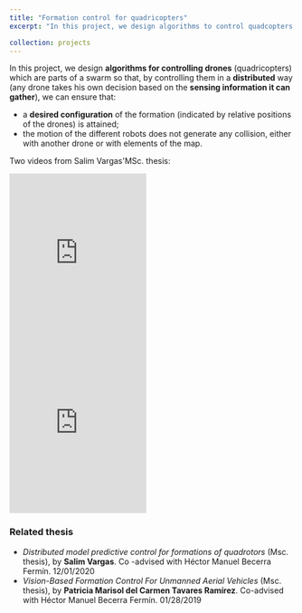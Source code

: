 ```yaml
---
title: "Formation control for quadricopters"
excerpt: "In this project, we design algorithms to control quadcopters formations in a distributed way, using consensus theory. One of the main difficulties is that the trajectories of the quadcopters should be without collision, with either static obstacles in the environment or with other quadcopters."

collection: projects
---
```


In this project, we design **algorithms for controlling drones** (quadricopters) which are parts of a swarm so that, by controlling them in a **distributed** way (any drone takes his own decision based on the **sensing information it can gather**), we can ensure that:

* a **desired configuration** of the formation (indicated by relative positions of the drones) is attained;
* the motion of the different robots does not generate any collision, either with another drone or with elements of the map.

Two videos from Salim Vargas'MSc. thesis:
<div class="fitvidsignore">
<iframe width="48%" height="300" src="https://www.youtube.com/embed/sXTGWBh2l8k" title="Formation control with simultaneous obstacle avoidance and connectivity maintenance" frameborder="0" allow="accelerometer; autoplay; clipboard-write; encrypted-media; gyroscope; picture-in-picture" allowfullscreen></iframe>
</div><div class="fitvidsignore">
<iframe width="48%" height="300" src="https://www.youtube.com/embed/A9RQxtIBx6s" title="Formation control with 4 Bebops drones" frameborder="0" allow="accelerometer; autoplay; clipboard-write; encrypted-media; gyroscope; picture-in-picture" allowfullscreen></iframe>
</div>

### Related thesis

* *Distributed model predictive control for formations of quadrotors* (Msc. thesis), by	**Salim Vargas**. Co -advised with Héctor Manuel Becerra Fermín. 12/01/2020<br>
<a href="https://cimat.repositorioinstitucional.mx/jspui/bitstream/1008/1106/1/TE%20815.pdf"><i class="fas fa-fw fa-file-pdf zoom" aria-hidden="true"></i></a>
* *Vision-Based Formation Control For Unmanned Aerial Vehicles* (Msc. thesis), by **Patricia Marisol del Carmen Tavares Ramírez**. Co-advised with Héctor Manuel Becerra Fermín. 01/28/2019<br>
<a href="https://cimat.repositorioinstitucional.mx/jspui/bitstream/1008/1005/1/TE%20728.pdf"><i class="fas fa-fw fa-file-pdf zoom" aria-hidden="true"></i></a>
